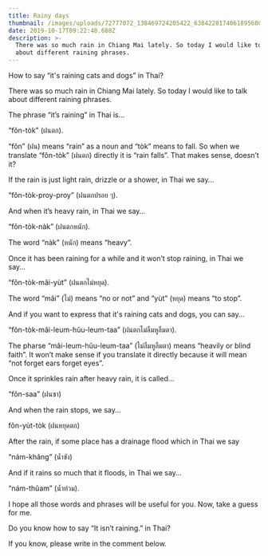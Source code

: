 ```yaml
---
title: Rainy days
thumbnail: /images/uploads/72777072_138469724205422_6384228174061895680_n.jpg
date: 2019-10-17T09:22:48.688Z
description: >-
  There was so much rain in Chiang Mai lately. So today I would like to talk
  about different raining phrases.
---
```

How to say “it's raining cats and dogs” in Thai?



There was so much rain in Chiang Mai lately. So today I would like to talk about different raining phrases.



The phrase “it’s raining” in Thai is…

“fǒn-tòk” (ฝนตก).

“fǒn” (ฝน) means “rain” as a noun and “tòk” means to fall. So when we translate “fǒn-tòk” (ฝนตก) directly it is “rain falls”. That makes sense, doesn’t it?



If the rain is just light rain, drizzle or a shower, in Thai we say…

“fǒn-tòk-proy-proy” (ฝนตกปรอย ๆ).



And when it’s heavy rain, in Thai we say…

“fǒn-tòk-nàk” (ฝนตกหนัก).

The word “nàk” (หนัก) means “heavy”.



Once it has been raining for a while and it won’t stop raining, in Thai we say…

“fǒn-tòk-mâi-yùt” (ฝนตกไม่หยุด).

The word “mâi” (ไม่) means “no or not” and “yùt” (หยุด) means “to stop”.



And if you want to express that it's raining cats and dogs, you can say…

“fǒn-tòk-mâi-leum-hǔu-leum-taa” (ฝนตกไม่ลืมหูลืมตา).

The pharse “mâi-leum-hǔu-leum-taa” (ไม่ลืมหูลืมตา) means “heavily or blind faith”. It won’t make sense if you translate it directly because it will mean “not forget ears forget eyes”.



Once it sprinkles rain after heavy rain, it is called…

“fǒn-saa” (ฝนซา)



And when the rain stops, we say…

fǒn-yùt-tòk (ฝนหยุดตก)



After the rain, if some place has a drainage flood which in Thai we say

“nám-khǎng” (น้ำขัง)



And if it rains so much that it floods, in Thai we say…

“nám-thûam” (น้ำท่วม).



I hope all those words and phrases will be useful for you. Now, take a guess for me.

Do you know how to say “It isn’t raining.” in Thai?

If you know, please write in the comment below.
